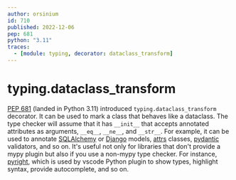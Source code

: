 ```yaml
---
author: orsinium
id: 710
published: 2022-12-06
pep: 681
python: "3.11"
traces:
  - [module: typing, decorator: dataclass_transform]
---
```


# typing.dataclass_transform

[PEP 681](https://peps.python.org/pep-0681/) (landed in Python 3.11) introduced `typing.dataclass_transform` decorator. It can be used to mark a class that behaves like a dataclass. The type checker will assume that it has `__init__` that accepts annotated attributes as arguments, `__eq__`, `__ne__`, and `__str__`. For example, it can be used to annotate [SQLAlchemy](https://github.com/sqlalchemy/sqlalchemy) or [Django](https://github.com/django/django) models, [attrs](https://github.com/python-attrs/attrs) classes, [pydantic](https://github.com/pydantic/pydantic) validators, and so on. It's useful not only for libraries that don't provide a mypy plugin but also if you use a non-mypy type checker. For instance, [pyright](https://github.com/microsoft/pyright), which is used by vscode Python plugin to show types, highlight syntax, provide autocomplete, and so on.
